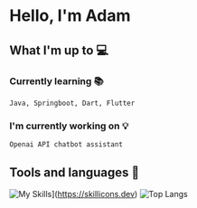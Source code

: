 # Hello, I'm Adam

## What I'm up to :computer:
### Currently learning :books:
`Java, Springboot, Dart, Flutter`
### I'm currently working on :bulb:
`Openai API chatbot assistant`

## Tools and languages  :wrench:
![My Skills](https://skillicons.dev/icons?i=css,html,react,docker,figma,git,java,js,linux,notion,nodejs,php,py,ts,vscode,flutter&perline=8)](https://skillicons.dev)
![Top Langs](https://github-readme-stats.vercel.app/api/top-langs/?username=anuraghazra&layout=compact)

